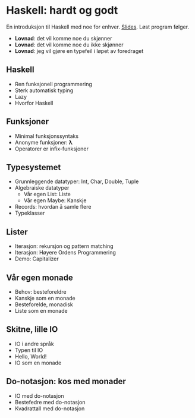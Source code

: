 # Haskell: hardt og godt

En introduksjon til Haskell med noe for enhver.
[Slides][slides-host]. Løst program følger.

[slides-host]: https://haskell-hardt-og-godt.pages.dev/

- **Lovnad**: det vil komme noe du skjønner
- **Lovnad**: det vil komme noe du ikke skjønner
- **Lovnad**: jeg vil gjøre en typefeil i løpet av foredraget

## Haskell

- Ren funksjonell programmering
- Sterk automatisk typing
- Lazy
- Hvorfor Haskell

## Funksjoner

- Minimal funksjonssyntaks
- Anonyme funksjoner: **λ**
- Operatorer er infix-funksjoner

## Typesystemet

- Grunnleggende datatyper: Int, Char, Double, Tuple
- Algebraiske datatyper
	- Vår egen List: Liste
	- Vår egen Maybe: Kanskje
- Records: hvordan å samle flere
- Typeklasser

## Lister

- Iterasjon: rekursjon og pattern matching
- Iterasjon: Høyere Ordens Programmering
- Demo: Capitalizer

## Vår egen monade

- Behov: besteforeldre
- Kanskje som en monade
- Besteforelde, monadisk
- Liste som en monade

## Skitne, lille IO

- IO i andre språk
- Typen til IO
- Hello, World!
- IO som en monade

## Do-notasjon: kos med monader

- IO med do-notasjon
- Bestefedre med do-notasjon
- Kvadrattall med do-notasjon
